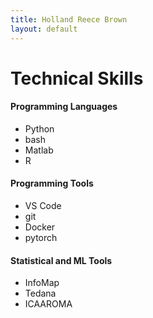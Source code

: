 ```yaml
---
title: Holland Reece Brown
layout: default
---
```



# Technical Skills
#### Programming Languages
- Python
- bash
- Matlab
- R

#### Programming Tools
- VS Code
- git
- Docker
- pytorch

#### Statistical and ML Tools
- InfoMap
- Tedana
- ICAAROMA



